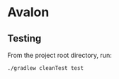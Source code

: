 # Avalon

## Testing

From the project root directory, run:

```shell script
./gradlew cleanTest test
```
